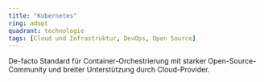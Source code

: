 ```yaml
---
title: "Kubernetes"
ring: adopt
quadrant: technologie
tags: [Cloud und Infrastruktur, DevOps, Open Source]
---
```


De-facto Standard für Container-Orchestrierung mit starker Open-Source-Community und breiter Unterstützung durch Cloud-Provider.
